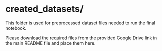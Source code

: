 # created_datasets/

This folder is used for preprocessed dataset files needed to run the final notebook.

Please download the required files from the provided Google Drive link in the main README file and place them here.
